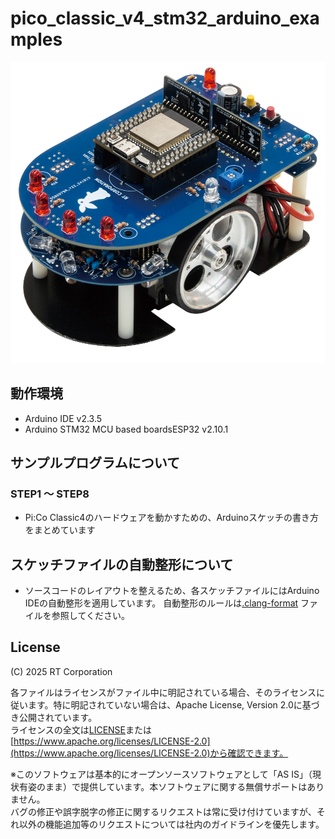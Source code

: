 # pico_classic_v4_stm32_arduino_examples
![pico_classic4](images/PiCo_Classic4_image.jpg)

## 動作環境
- Arduino IDE v2.3.5
- Arduino STM32 MCU based boardsESP32 v2.10.1

## サンプルプログラムについて
### STEP1 〜 STEP8

- Pi:Co Classic4のハードウェアを動かすための、Arduinoスケッチの書き方をまとめています

## スケッチファイルの自動整形について
- ソースコードのレイアウトを整えるため、各スケッチファイルにはArduino IDEの自動整形を適用しています。 自動整形のルールは[.clang-format](.clang-format) ファイルを参照してください。


## License

(C) 2025 RT Corporation

各ファイルはライセンスがファイル中に明記されている場合、そのライセンスに従います。特に明記されていない場合は、Apache License, Version 2.0に基づき公開されています。  
ライセンスの全文は[LICENSE](./LICENSE)または[https://www.apache.org/licenses/LICENSE-2.0](https://www.apache.org/licenses/LICENSE-2.0)から確認できます。

※このソフトウェアは基本的にオープンソースソフトウェアとして「AS IS」（現状有姿のまま）で提供しています。本ソフトウェアに関する無償サポートはありません。  
バグの修正や誤字脱字の修正に関するリクエストは常に受け付けていますが、それ以外の機能追加等のリクエストについては社内のガイドラインを優先します。
